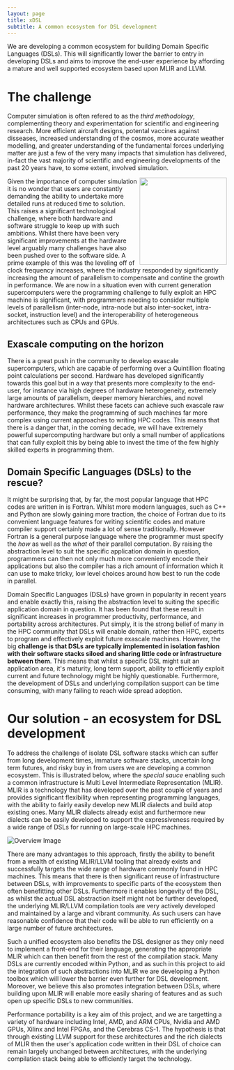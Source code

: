 ```yaml
---
layout: page
title: xDSL
subtitle: A common ecosystem for DSL development
---
```


We are developing a common ecosystem for building Domain Specific Languages (DSLs). This will significantly lower the barrier to entry in developing DSLs and aims to improve the end-user experience by affording a mature and well supported ecosystem based upon MLIR and LLVM.

# The challenge

Computer simulation is often refered to as the _third methodology_, complementing theory and experimentation for scientific and engineering research. More efficient aircraft designs, potental vaccines against disseases, increased understanding of the cosmos, more accurate weather modelling, and greater understanding of the fundamental forces underlying matter are just a few of the very many impacts that simulation has delivered, in-fact the vast majority of scientific and engineering developments of the past 20 years have, to some extent, involved simulation.

<img src="/assets/img/application_front_page.png" width="200" align="right">

Given the importance of computer simulation it is no wonder that users are constantly demanding the ability to undertake more detailed runs at reduced time to solution. This raises a significant technological challenge, where both hardware and software struggle to keep up with such ambitions. Whilst there have been very significant improvements at the hardware level arguably many challenges have also been pushed over to the software side. A prime example of this was the leveling off of clock frequency increases, where the industry responded by significantly increasing the amount of parallelism to compensate and contine the growth in performance. We are now in a situation even with current generation supercomputers were the programming challenge to fully exploit an HPC machine is significant, with programmers needing to consider multiple levels of parallelism (inter-node, intra-node but also inter-socket, intra-socket, instruction level) and the interoperability of heterogeneous architectures such as CPUs and GPUs.

## Exascale computing on the horizon

There is a great push in the community to develop exascale supercomputers, which are capable of performing over a Quintillion floating point calculations per second. Hardware has developed significantly towards this goal but in a way that presents more complexity to the end-user, for instance via high degrees of hardware heterogeneity, extremely large amounts of parallelism, deeper memory hierarchies, and novel hardware architectures. Whilst these facets can achieve such exascale raw performance, they make the programming of such machines far more complex using current approaches to writing HPC codes. This means that there is a danger that, in the coming decade, we will have extremely powerful supercomputing hardware but only a small number of applications that can fully exploit this by being able to invest the time of the few highly skilled experts in programming them.

## Domain Specific Languages (DSLs) to the rescue?

It might be surprising that, by far, the most popular language that HPC codes are written in is Fortran. Whilst more modern languages, such as C++ and Python are slowly gaining more traction, the choice of Fortran due to its convenient language features for writing scientific codes and mature compiler support certainly made a lot of sense traditionally. However Fortran is a general purpose language where the programmer must specify the _how_ as well as the _what_ of their parallel computation. By raising the abstraction level to suit the specific application domain in question, programmers can then not only much more conveniently encode their applications but also the compiler has a rich amount of information which it can use to make tricky, low level choices around how best to run the code in parallel. 

Domain Specific Languages (DSLs) have grown in popularity in recent years and enable exactly this, raising the abstraction level to suiting the specific application domain in question. It has been found that these result in significant increases in programmer productivity, performance, and portability across architectures. Put simply, it is the strong belief of many in the HPC community that DSLs will enable domain, rather then HPC, experts to program and effectively exploit future exascale machines. However, the big __challenge is that DSLs are typically implemented in isolation fashion with their software stacks siloed and sharing little code or infrastructure between them__. This means that whilst a specific DSL might suit an application area, it's maturity, long term support, ability to efficiently exploit current and future technology might be highly questionable. Furthermore, the development of DSLs and underlying compilation support can be time consuming, with many failing to reach wide spread adoption.

# Our solution - an ecosystem for DSL development

To address the challenge of isolate DSL software stacks which can suffer from long development times, immature software stacks, uncertain long term futures, and risky buy in from users we are developing a common ecosystem. This is illustrated below, where the _special sauce_ enabling such a common infrastructure is Multi Level Intermediate Representation (MLIR). MLIR is a technology that has developed over the past couple of years and provides significant flexibility when representing programming languages, with the ability to fairly easily develop new MLIR dialects and build atop existing ones. Many MLIR dialects already exist and furthermore new dialects can be easily developed to support the expressiveness required by a wide range of DSLs for running on large-scale HPC machines. 

![Overview Image](/assets/img/overview.png)

There are many advantages to this approach, firstly the ability to benefit from a wealth of existing MLIR/LLVM tooling that already exists and successfully targets the wide range of hardware commonly found in HPC machines. This means that there is then significant reuse of infrastructure between DSLs, with improvements to specific parts of the ecosystem then often benefitting other DSLs. Furthermore it enables longevity of the DSL, as whilst the actual DSL abstraction itself might not be further developed, the underlying MLIR/LLVM compilation tools are very actively developed and maintained by a large and vibrant community. As such users can have reasonable confidence that their code will be able to run efficiently on a large number of future architectures. 

Such a unified ecosystem also benefits the DSL designer as they only need to implement a front-end for their language, generating the appropriate MLIR which can then benefit from the rest of the compilation stack. Many DSLs are currently encoded within Python, and as such in this project to aid the integration of such abstractions into MLIR we are developing a Python toolbox which will lower the barrier even further for DSL development. Moreover, we believe this also promotes integration between DSLs, where building upon MLIR will enable more easily sharing of features and as such open up specific DSLs to new communities.

Performance portability is a key aim of this project, and we are targetting a variety of hardware including Intel, AMD, and ARM CPUs, Nvidia and AMD GPUs, Xilinx and Intel FPGAs, and the Cerebras CS-1. The hypothesis is that through existing LLVM support for these architectures and the rich dialects of MLIR then the user's application code written in their DSL of choice can remain largely unchanged between architectures, with the underlying compilation stack being able to efficiently target the technology.


